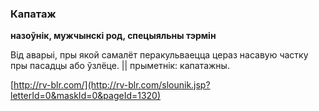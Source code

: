 ### Капатаж
**назоўнік, мужчынскі род, спецыяльны тэрмін**

Від аварыі, пры якой самалёт перакульваецца цераз насавую частку пры пасадцы або ўзлёце. || прыметнік: капатажны.

<a rel="author">[http://rv-blr.com/](http://rv-blr.com/slounik.jsp?letterId=0&maskId=0&pageId=1320)</a>
